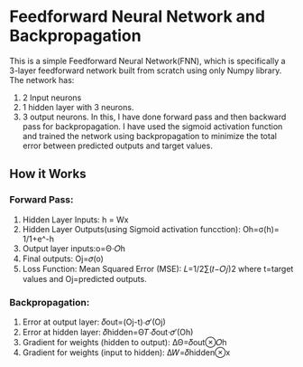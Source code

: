 # Feedforward Neural Network and Backpropagation
This is a simple Feedforward Neural Network(FNN), which is specifically a 3-layer feedforward network built from scratch using only Numpy library. The network has:
1. 2 Input neurons
2. 1 hidden layer with 3 neurons.
3. 3 output neurons.
In this, I have done forward pass and then backward pass for backpropagation. I have used the sigmoid activation function and trained the network using backpropagation to minimize the total error between predicted outputs and target values.
## How it Works
### Forward Pass:
1. Hidden Layer Inputs: h = Wx
2. Hidden Layer Outputs(using Sigmoid activation funcction): Oh=σ(h)= 1/1+e^-h
3. Output layer inputs:o=Θ⋅𝑂h
4. Final outputs: Oj=𝜎(o)
5. Loss Function: Mean Squared Error (MSE): 𝐿=1/2∑(𝑡−𝑂𝑗)2 where t=target values and Oj=predicted outputs.
### Backpropagation:
1. Error at output layer: 𝛿out=(Oj-t)⋅𝜎′(Oj)
2. Error at hidden layer: 𝛿hidden=Θ𝑇⋅𝛿out⋅𝜎′(Oh)
3. Gradient for weights (hidden to output): ΔΘ=𝛿out⊗𝑂h
4. Gradient for weights (input to hidden): Δ𝑊=𝛿hidden⊗x
